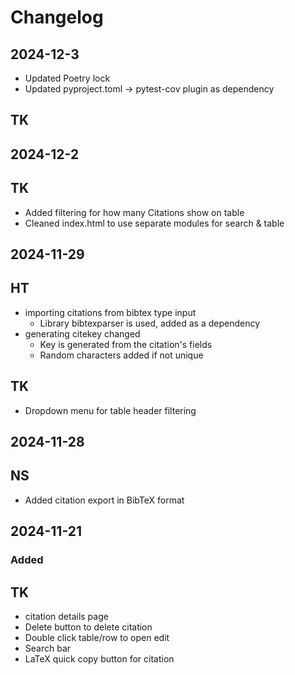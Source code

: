 # Changelog
## 2024-12-3
- Updated Poetry lock
- Updated pyproject.toml -> pytest-cov plugin as dependency
  
## TK
## 2024-12-2
## TK
- Added filtering for how many Citations show on table
- Cleaned index.html to use separate modules for search & table
  
## 2024-11-29
## HT
- importing citations from bibtex type input
    - Library bibtexparser is used, added as a dependency
- generating citekey changed
    - Key is generated from the citation's fields
    - Random characters added if not unique
## TK
- Dropdown menu for table header filtering

## 2024-11-28
## NS
 - Added citation export in BibTeX format
      
## 2024-11-21
### Added 
## TK
- citation details page 
- Delete button to delete citation
- Double click table/row to open edit
- Search bar
- LaTeX quick copy button for citation


  
